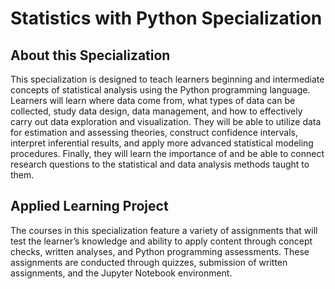 # Statistics with Python Specialization
## About this Specialization


This specialization is designed to teach learners beginning and intermediate concepts of statistical analysis using the Python programming language. Learners will learn where data come from, what types of data can be collected, study data design, data management, and how to effectively carry out data exploration and visualization. They will be able to utilize data for estimation and assessing theories, construct confidence intervals, interpret inferential results, and apply more advanced statistical modeling procedures. Finally, they will learn the importance of and be able to connect research questions to the statistical and data analysis methods taught to them.

## Applied Learning Project

The courses in this specialization feature a variety of assignments that will test the learner’s knowledge and ability to apply content through concept checks, written analyses, and Python programming assessments. These assignments are conducted through quizzes, submission of written assignments, and the Jupyter Notebook environment.
